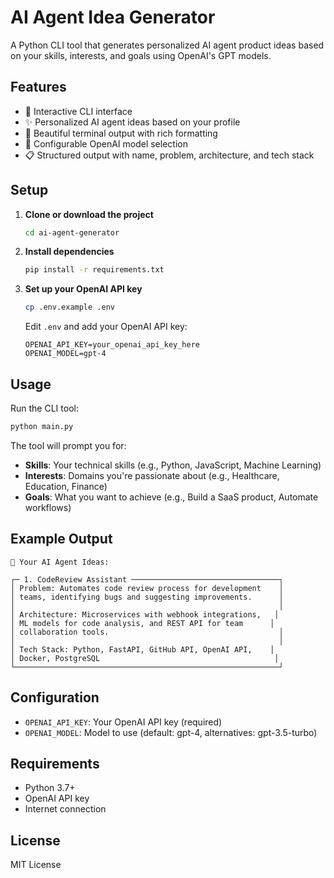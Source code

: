 # AI Agent Idea Generator

A Python CLI tool that generates personalized AI agent product ideas based on your skills, interests, and goals using OpenAI's GPT models.

## Features

- 🤖 Interactive CLI interface
- ✨ Personalized AI agent ideas based on your profile
- 🎨 Beautiful terminal output with rich formatting
- 🔧 Configurable OpenAI model selection
- 📋 Structured output with name, problem, architecture, and tech stack

## Setup

1. **Clone or download the project**
   ```bash
   cd ai-agent-generator
   ```

2. **Install dependencies**
   ```bash
   pip install -r requirements.txt
   ```

3. **Set up your OpenAI API key**
   ```bash
   cp .env.example .env
   ```
   Edit `.env` and add your OpenAI API key:
   ```
   OPENAI_API_KEY=your_openai_api_key_here
   OPENAI_MODEL=gpt-4
   ```

## Usage

Run the CLI tool:
```bash
python main.py
```

The tool will prompt you for:
- **Skills**: Your technical skills (e.g., Python, JavaScript, Machine Learning)
- **Interests**: Domains you're passionate about (e.g., Healthcare, Education, Finance)
- **Goals**: What you want to achieve (e.g., Build a SaaS product, Automate workflows)

## Example Output

```
🚀 Your AI Agent Ideas:

┌─ 1. CodeReview Assistant ─────────────────────────────────┐
│ Problem: Automates code review process for development    │
│ teams, identifying bugs and suggesting improvements.      │
│                                                           │
│ Architecture: Microservices with webhook integrations,   │
│ ML models for code analysis, and REST API for team      │
│ collaboration tools.                                      │
│                                                           │
│ Tech Stack: Python, FastAPI, GitHub API, OpenAI API,    │
│ Docker, PostgreSQL                                       │
└───────────────────────────────────────────────────────────┘
```

## Configuration

- `OPENAI_API_KEY`: Your OpenAI API key (required)
- `OPENAI_MODEL`: Model to use (default: gpt-4, alternatives: gpt-3.5-turbo)

## Requirements

- Python 3.7+
- OpenAI API key
- Internet connection

## License

MIT License